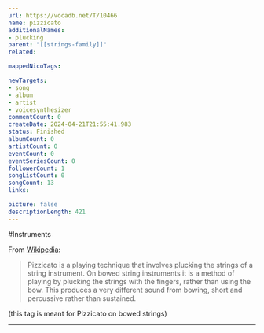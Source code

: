 ```yaml
---
url: https://vocadb.net/T/10466
name: pizzicato
additionalNames: 
- plucking
parent: "[[strings-family]]"
related:

mappedNicoTags:

newTargets:
- song
- album
- artist
- voicesynthesizer
commentCount: 0
createDate: 2024-04-21T21:55:41.983
status: Finished
albumCount: 0
artistCount: 0
eventCount: 0
eventSeriesCount: 0
followerCount: 1
songListCount: 0
songCount: 13
links: 

picture: false
descriptionLength: 421
---
```


#Instruments

From [Wikipedia](https://en.wikipedia.org/wiki/Pizzicato):

>Pizzicato is a playing technique that involves plucking the strings of a string instrument. On bowed string instruments it is a method of playing by plucking the strings with the fingers, rather than using the bow. This produces a very different sound from bowing, short and percussive rather than sustained.

(this tag is meant for Pizzicato on bowed strings)

---

